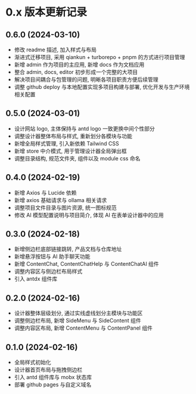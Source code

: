 # 0.x 版本更新记录

## 0.6.0 (2024-03-10)

- 修改 readme 描述, 加入样式与布局
- 渐进式迁移项目, 采用 qiankun + turborepo + pnpm 的方式进行项目管理
- 新增 admin 作为项目的主应用, 新增 docs 作为文档应用
- 整合 admin, docs, editor 初步形成一个完整的大项目
- 解决项目间耦合与包管理的问题, 明晰各项目职责方便后续管理
- 调整 github deploy 与本地配置实现多项目构建与部署, 优化开发与生产环境相关配置

## 0.5.0 (2024-03-01)

- 设计网站 logo, 主体保持与 antd logo 一致更换中间个性部分
- 调整设计器整体布局与样式, 重新划分各模块与功能
- 新增全局样式管理, 引入新依赖 Tailwind CSS
- 新增 store 中介模式, 用于管理设计器全局弹出框
- 调整目录结构, 规范文件夹, 组件以及 module css 命名

## 0.4.0 (2024-02-19)

- 新增 Axios 与 Lucide 依赖
- 新增 axios 基础请求与 ollama 相关请求
- 调整项目文件目录与图片资源, 统一图标规范
- 修改 AI 模型配置说明与项目简介, 体现 AI 在表单设计器中的应用

## 0.3.0 (2024-02-18)

- 新增侧边栏底部链接跳转, 产品文档与仓库地址
- 新增悬浮按钮与 AI 助手聊天功能
- 新增 ContentChat, ContentChatHelp 与 ContentChatAI 组件
- 调整内容区与侧边栏布局样式
- 引入 antdx 组件库

## 0.2.0 (2024-02-16)

- 设计器整体层级划分, 通过实线虚线划分主模块与功能区
- 调整侧边栏布局, 新增 SideMenu 与 SideContent 组件
- 调整内容区布局, 新增 ContentMenu 与 ContentPanel 组件

## 0.1.0 (2024-02-16)

- 全局样式初始化
- 设计器首页布局与拖拽侧边栏
- 引入 antd 组件库与 mobx 状态库
- 部署 github pages 与自定义域名
